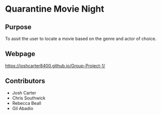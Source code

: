 # Quarantine Movie Night
 
## Purpose 
To assit the user to locate a movie based on the genre and actor of choice.

## Webpage
https://joshcarter8400.github.io/Group-Project-1/

## Contributors
- Josh Carter
- Chris Southwick
- Rebecca Beall
- Gil Abadio
